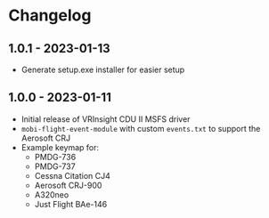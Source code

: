 # Changelog

## 1.0.1 - 2023-01-13
- Generate setup.exe installer for easier setup

## 1.0.0 - 2023-01-11
- Initial release of VRInsight CDU II MSFS driver
- `mobi-flight-event-module` with custom `events.txt` to support the Aerosoft CRJ
- Example keymap for:
  - PMDG-736
  - PMDG-737
  - Cessna Citation CJ4
  - Aerosoft CRJ-900
  - A320neo
  - Just Flight BAe-146
